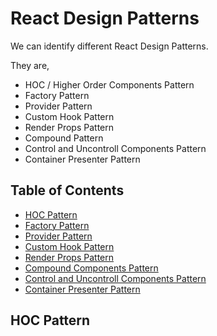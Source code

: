 # React Design Patterns 

We can identify different React Design Patterns.

They are,
- HOC / Higher Order Components Pattern
- Factory Pattern
- Provider Pattern
- Custom Hook Pattern
- Render Props Pattern
- Compound Pattern
- Control and Uncontroll Components Pattern
- Container Presenter Pattern

## Table of Contents

- [HOC Pattern](#hoc-pattern)
- [Factory Pattern](#factory-pattern)
- [Provider Pattern](#provider-pattern)
- [Custom Hook Pattern](#custom-hook-pattern)
- [Render Props Pattern](#render-props-pattern)
- [Compound Components Pattern](#compound-components-pattern)
- [Control and Uncontroll Components Pattern](#controll-and-uncontroll-components-pattern)
- [Container Presenter Pattern](#container-presenter-pattern)
  
## HOC Pattern
